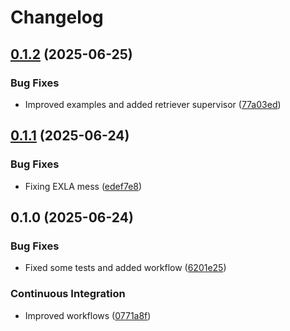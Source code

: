 # Changelog

## [0.1.2](https://github.com/edlontech/ex_memvid/compare/v0.1.1...v0.1.2) (2025-06-25)


### Bug Fixes

* Improved examples and added retriever supervisor ([77a03ed](https://github.com/edlontech/ex_memvid/commit/77a03edfac0c5a8038570f29107c3458e20923ea))

## [0.1.1](https://github.com/edlontech/ex_memvid/compare/v0.1.0...v0.1.1) (2025-06-24)


### Bug Fixes

* Fixing EXLA mess ([edef7e8](https://github.com/edlontech/ex_memvid/commit/edef7e802a9f2588dd33285e99e871da888b7b11))

## 0.1.0 (2025-06-24)


### Bug Fixes

* Fixed some tests and added workflow ([6201e25](https://github.com/edlontech/ex_memvid/commit/6201e25e600e985d7ed8d5e906ae4a6520a04a85))


### Continuous Integration

* Improved workflows ([0771a8f](https://github.com/edlontech/ex_memvid/commit/0771a8f0f482f040526faaaf9806de03ec9a19e2))
